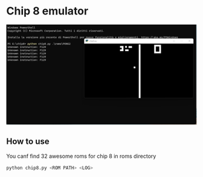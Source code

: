 # Chip 8 emulator

![chip8](https://github.com/Mirko-r/chip8_emulator/blob/main/chip8.jpg?raw=true)

## How to use

You canf find 32 awesome roms for chip 8 in roms directory

```python
python chip8.py <ROM PATH> <LOG>
```

